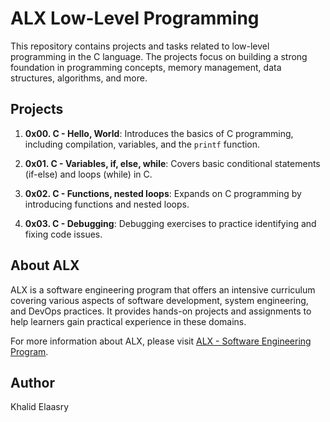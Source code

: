 # ALX Low-Level Programming

This repository contains projects and tasks related to low-level programming in the C language. The projects focus on building a strong foundation in programming concepts, memory management, data structures, algorithms, and more.

## Projects

1. **0x00. C - Hello, World**: Introduces the basics of C programming, including compilation, variables, and the `printf` function.

2. **0x01. C - Variables, if, else, while**: Covers basic conditional statements (if-else) and loops (while) in C.

3. **0x02. C - Functions, nested loops**: Expands on C programming by introducing functions and nested loops.

4. **0x03. C - Debugging**: Debugging exercises to practice identifying and fixing code issues.
   
## About ALX

ALX is a software engineering program that offers an intensive curriculum covering various aspects of software development, system engineering, and DevOps practices. It provides hands-on projects and assignments to help learners gain practical experience in these domains.

For more information about ALX, please visit [ALX - Software Engineering Program](https://www.alxafrica.com/software-engineering).

## Author

Khalid Elaasry
